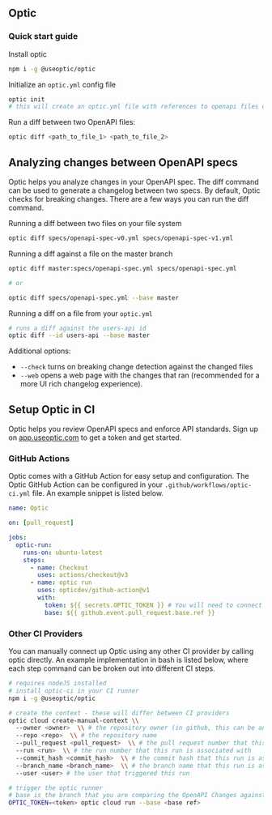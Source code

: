 ## Optic

### Quick start guide

Install optic

```bash
npm i -g @useoptic/optic
```

Initialize an `optic.yml` config file

```bash
optic init
# this will create an optic.yml file with references to openapi files detected in the git repo
```

Run a diff between two OpenAPI files:

```bash
optic diff <path_to_file_1> <path_to_file_2>
```

## Analyzing changes between OpenAPI specs

Optic helps you analyze changes in your OpenAPI spec. The diff command can be used to generate a changelog between two specs. By default, Optic checks for breaking changes. There are a few ways you can run the diff command.

Running a diff between two files on your file system

```bash
optic diff specs/openapi-spec-v0.yml specs/openapi-spec-v1.yml
```

Running a diff against a file on the master branch

```bash
optic diff master:specs/openapi-spec.yml specs/openapi-spec.yml

# or

optic diff specs/openapi-spec.yml --base master
```

Running a diff on a file from your `optic.yml`

```bash
# runs a diff against the users-api id
optic diff --id users-api --base master
```

Additional options:

- `--check` turns on breaking change detection against the changed files
- `--web` opens a web page with the changes that ran (recommended for a more UI rich changelog experience).

## Setup Optic in CI

Optic helps you review OpenAPI specs and enforce API standards. Sign up on [app.useoptic.com](https://app.useoptic.com) to get a token and get started.

### GitHub Actions

Optic comes with a GitHub Action for easy setup and configuration. The Optic GitHub Action can be configured in your `.github/workflows/optic-ci.yml` file. An example snippet is listed below.

```yml
name: Optic

on: [pull_request]

jobs:
  optic-run:
    runs-on: ubuntu-latest
    steps:
      - name: Checkout
        uses: actions/checkout@v3
      - name: optic run
        uses: opticdev/github-action@v1
        with:
          token: ${{ secrets.OPTIC_TOKEN }} # You will need to connect up your secret here
          base: ${{ github.event.pull_request.base.ref }}
```

### Other CI Providers

You can manually connect up Optic using any other CI provider by calling optic directly. An example implementation in bash is listed below, where each step command can be broken out into different CI steps.

```bash
# requires nodeJS installed
# install optic-ci in your CI runner
npm i -g @useoptic/optic

# create the context - these will differ between CI providers
optic cloud create-manual-context \\
  --owner <owner>  \\ # the repository owner (in github, this can be an organization or user)
  --repo <repo>  \\ # the repository name
  --pull_request <pull_request>  \\ # the pull request number that this run is associated with
  --run <run>  \\ # the run number that this run is associated with
  --commit_hash <commit_hash>  \\ # the commit hash that this run is associated with
  --branch_name <branch_name>  \\ # the branch name that this run is associated with
  --user <user> # the user that triggered this run

# trigger the optic runner
# base is the branch that you are comparing the OpenAPI Changes against - this defaults to 'origin/master'
OPTIC_TOKEN=<token> optic cloud run --base <base ref>
```
